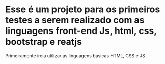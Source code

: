 # Esse é um projeto para os primeiros testes a serem realizado com as linguagens front-end Js, html, css, bootstrap e reatjs
Primeiramente ireia utilizar as linguagens basicas HTML, CSS e JS
